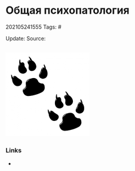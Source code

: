 # Общая психопатология

202105241555 Tags: \#

Update: Source:

## ![](../.gitbook/assets/images.png)

### Links

-

